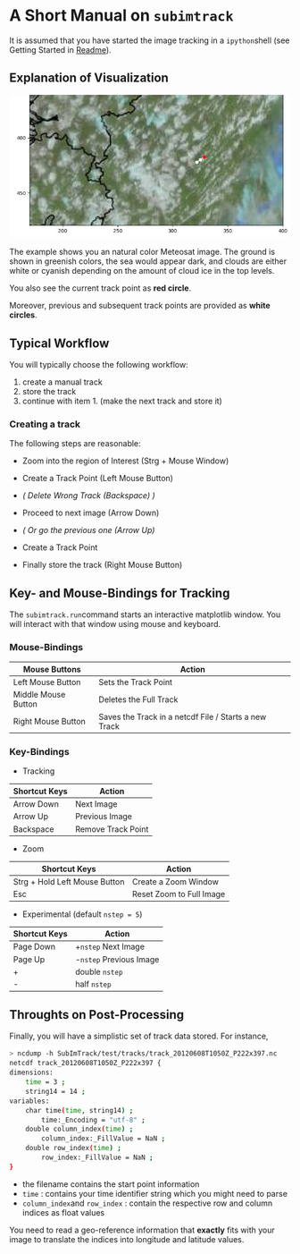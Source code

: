 # A Short Manual on `subimtrack`
It is assumed that you have started the image tracking in a `ipython`shell (see Getting Started in [Readme](../Readme.md)).

## Explanation of Visualization
![Example Track](example-track.jpg)

The example shows you an natural color Meteosat image. The ground is shown in greenish colors, the sea would appear dark, and clouds are either white or cyanish depending on the amount of cloud ice in the top levels.

You also see the current track point as **red circle**.

Moreover, previous and subsequent track points are provided as **white circles**.


## Typical Workflow
You will typically choose the following workflow:

1. create a manual track
2. store the track
3. continue with item 1. (make the next track and store it)

### Creating a track
The following steps are reasonable:

* Zoom into the region of Interest (Strg + Mouse Window)
* Create a Track Point (Left Mouse Button)
* _( Delete Wrong Track (Backspace) )_
* Proceed to next image (Arrow Down)
* _( Or go the previous one (Arrow Up)_
* Create a Track Point

* Finally store the track (Right Mouse Button)


## Key- and Mouse-Bindings for Tracking
The `subimtrack.run`command starts an interactive matplotlib window. You will interact with that window using mouse and keyboard.

### Mouse-Bindings

| **Mouse Buttons**   | **Action**  | 
|---|---|
| Left Mouse Button    |  Sets the Track Point |
| Middle Mouse Button  |  Deletes the Full Track |
| Right Mouse Button   |  Saves the Track in a netcdf File / Starts a new Track |

### Key-Bindings

* Tracking

| **Shortcut Keys**   | **Action**  | 
|---|---|
| Arrow Down    |  Next Image |
| Arrow Up      |  Previous Image |
| Backspace     |  Remove Track Point |

* Zoom

| **Shortcut Keys**   | **Action**  | 
|---|---|
| Strg + Hold Left Mouse Button  |  Create a Zoom Window |
| Esc           |  Reset Zoom to Full Image |

* Experimental (default `nstep = 5`)

| **Shortcut Keys**   | **Action**  | 
|---|---|
| Page Down    |  +`nstep` Next Image  |
| Page Up      |  -`nstep` Previous Image |
| +     |  double `nstep` |
| -     |  half `nstep` |

 

## Throughts on Post-Processing
Finally, you will have a simplistic set of track data stored. For instance,

```bash
> ncdump -h SubImTrack/test/tracks/track_20120608T1050Z_P222x397.nc 
netcdf track_20120608T1050Z_P222x397 {
dimensions:
	time = 3 ;
	string14 = 14 ;
variables:
	char time(time, string14) ;
		time:_Encoding = "utf-8" ;
	double column_index(time) ;
		column_index:_FillValue = NaN ;
	double row_index(time) ;
		row_index:_FillValue = NaN ;
}
```
* the filename contains the start point information 
* `time` : contains your time identifier string which you might need to parse 
* `column_index`and `row_index` : contain the respective row and column indices as float values

You need to read a geo-reference information that **exactly** fits with your image to translate the indices into longitude and latitude values. 
